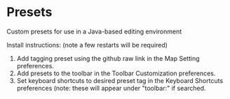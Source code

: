 # Presets
Custom presets for use in a Java-based editing environment

Install instructions: (note a few restarts will be required)
1. Add tagging preset using the github raw link in the Map Setting preferences.
2. Add presets to the toolbar in the Toolbar Customization preferences.
3. Set keyboard shortcuts to desired preset tag in the Keyboard Shortcuts preferences (note: these will appear under "toolbar:" if searched. 
